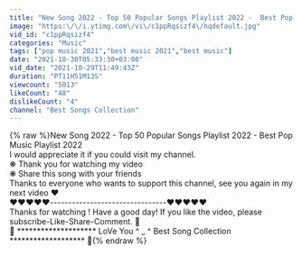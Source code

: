 ```yaml
---
title: "New Song 2022 - Top 50 Popular Songs Playlist 2022 -  Best Pop Music Playlist 2022"
image: "https:\/\/i.ytimg.com\/vi\/c1ppRqsizf4\/hqdefault.jpg"
vid_id: "c1ppRqsizf4"
categories: "Music"
tags: ["pop music 2021","best music 2021","best music"]
date: "2021-10-30T05:33:30+03:00"
vid_date: "2021-10-29T11:49:43Z"
duration: "PT11H51M13S"
viewcount: "5013"
likeCount: "48"
dislikeCount: "4"
channel: "Best Songs Collection"
---
```

{% raw %}New Song 2022 - Top 50 Popular Songs Playlist 2022 -  Best Pop Music Playlist 2022<br />I would appreciate it if you could visit my channel.<br />❋ Thank you for watching my video<br />❋ Share this song with your friends<br />Thanks to everyone who wants to support this channel, see you again in my next video ❤️<br />❤️❤️❤️❤️❤️--------------------------------❤️❤️❤️❤️❤️<br />Thanks for watching ! Have a good day! If you like the video, please subscribe-Like-Share-Comment. 💚<br />💟 ******************** LoVe You ^ _ ^ Best Song Collection ******************* 💟{% endraw %}
